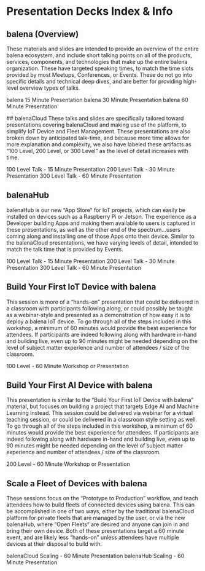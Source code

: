 # Presentation Decks Index & Info

## balena (Overview)
These materials and slides are intended to provide an overview of the entire balena ecosystem, and include short talking points on all of the products, services, components, and technologies that make up the entire balena organization.  These have targeted speaking times, to match the time slots provided by most Meetups, Conferences, or Events.  These do not go into specific details and technical deep dives, and are better for providing high-level overview types of talks.

balena 15 Minute Presentation 
balena 30 Minute Presentation
balena 60 Minute Presentation

## balenaCloud
These talks and slides are specifically tailored toward presentations covering balenaCloud and making use of the platform, to simplify IoT Device and Fleet Management.  These presentations are also broken down by anticipated talk-time, and because more time allows for more explanation and complexity, we also have labeled these artifacts as “100 Level, 200 Level, or 300 Level” as the level of detail increases with time.

100 Level Talk - 15 Minute Presentation
200 Level Talk - 30 Minute Presentation
300 Level Talk - 60 Minute Presentation


## balenaHub
balenaHub is our new “App Store” for IoT projects, which can easily be installed on devices such as a Raspberry Pi or Jetson.  The experience as a Developer building Apps and making them available to users is captured in these presentations, as well as the other end of the spectrum...users coming along and installing one of those Apps onto their device.  Similar to the balenaCloud presentations, we have varying levels of detail, intended to match the talk time that is provided by Events.

100 Level Talk - 15 Minute Presentation
200 Level Talk - 30 Minute Presentation
300 Level Talk - 60 Minute Presentation

## Build Your First IoT Device with balena
This session is more of a “hands-on” presentation that could be delivered in a classroom with participants following along, or could possibly be taught as a webinar-style and presented as a demonstration of how easy it is to deploy a balena IoT device.  To go through all of the steps included in this workshop, a minimum of 60 minutes would provide the best experience for attendees.  If participants are indeed following along with hardware in-hand and building live, even up to 90 minutes might be needed depending on the level of subject matter experience and number of attendees / size of the classroom.

100 Level - 60 Minute Workshop or Presentation

## Build Your First AI Device with balena
This presentation is similar to the “Build Your First IoT Device with balena” material, but focuses on building a project that targets Edge AI and Machine Learning instead.  This session could be delivered via webinar for a virtual teaching session, or could be delivered in a classroom style setting as well.  To go through all of the steps included in this workshop, a minimum of 60 minutes would provide the best experience for attendees.  If participants are indeed following along with hardware in-hand and building live, even up to 90 minutes might be needed depending on the level of subject matter experience and number of attendees / size of the classroom.

200 Level - 60 Minute Workshop or Presentation

## Scale a Fleet of Devices with balena
These sessions focus on the “Prototype to Production” workflow, and teach attendees how to build fleets of connected devices using balena.  This can be accomplished in one of two ways, either by the traditional balenaCloud platform for private fleets that are managed by the user, or via the new balenaHub, where “Open Fleets” are desired and anyone can join in and bring their own device.  Both of these presentations target a 60 minute event, and are likely less “hands-on” unless attendees have multiple devices at their disposal to build with.

balenaCloud Scaling - 60 Minute Presentation
balenaHub Scaling - 60 Minute Presentation

